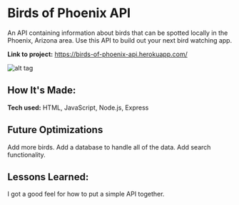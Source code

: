 # Birds of Phoenix API
An API containing information about birds that can be spotted locally in the Phoenix, Arizona area.  Use this API to build out your next bird watching app. 

**Link to project:** https://birds-of-phoenix-api.herokuapp.com/

![alt tag](https://upload.wikimedia.org/wikipedia/commons/thumb/3/32/Red-tailed_Hawk.jpg/220px-Red-tailed_Hawk.jpg)

## How It's Made:

**Tech used:** HTML, JavaScript, Node.js, Express

## Future Optimizations

Add more birds.
Add a database to handle all of the data.
Add search functionality.

## Lessons Learned:

I got a good feel for how to put a simple API together. 

